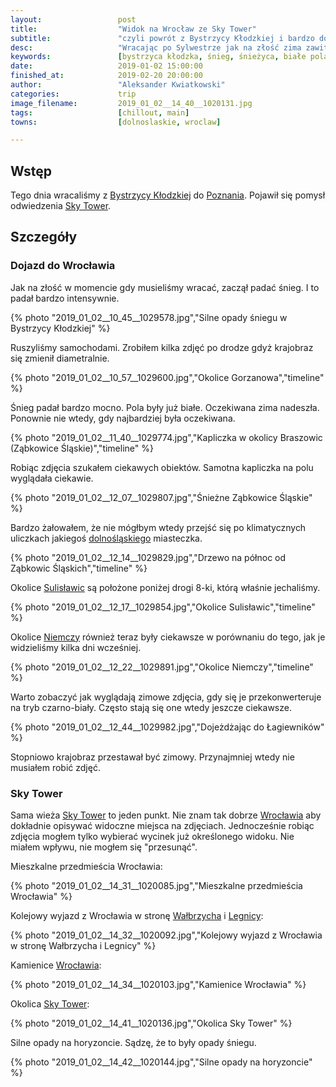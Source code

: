 ```yaml
---
layout:                 post
title:                  "Widok na Wrocław ze Sky Tower"
subtitle:               "czyli powrót z Bystrzycy Kłodzkiej i bardzo dobre miejsce widokowe we Wrocławiu"
desc:                   "Wracając po Sylwestrze jak na złość zima zawitała w okolicy Kłodzka. Śnieg zaczął padać intensywnie i po godzinie pola były już białe. Niestety musieliśmy wracać, jednak spróbowałem zrobić kilka zdjęć z okna samochodu."
keywords:               [bystrzyca kłodzka, śnieg, śnieżyca, białe pola, niemcza, kłodzko, droga nr 8]
date:                   2019-01-02 15:00:00
finished_at:            2019-02-20 20:00:00
author:                 "Aleksander Kwiatkowski"
categories:             trip
image_filename:         2019_01_02__14_40__1020131.jpg
tags:                   [chillout, main]
towns:                  [dolnoslaskie, wroclaw]

---
```


[wiki-sky-tower]: https://pl.wikipedia.org/wiki/Sky_Tower
[wiki-poznan]: https://pl.wikipedia.org/wiki/Pozna%C5%84
[wiki-dolnoslaskie]: https://pl.wikipedia.org/wiki/Wojew%C3%B3dztwo_dolno%C5%9Bl%C4%85skie
[wiki-sulislawice]: https://pl.wikipedia.org/wiki/Sulis%C5%82awice_(powiat_z%C4%85bkowicki)
[wiki-niemcza]: https://pl.wikipedia.org/wiki/Niemcza
[wiki-walbrzych]: https://pl.wikipedia.org/wiki/Wa%C5%82brzych
[wiki-legnica]: https://pl.wikipedia.org/wiki/Legnica
[wiki-wroclaw]: https://pl.wikipedia.org/wiki/Wroc%C5%82aw
[wiki-bystrzyca-klodzka]: https://pl.wikipedia.org/wiki/Bystrzyca_K%C5%82odzka

## Wstęp

Tego dnia wracaliśmy z [Bystrzycy Kłodzkiej][wiki-bystrzyca-klodzka]
do [Poznania][wiki-poznan]. Pojawił się pomysł
odwiedzenia [Sky Tower][wiki-sky-tower].

## Szczegóły

### Dojazd do Wrocławia

Jak na złość w momencie gdy musieliśmy wracać, zaczął padać śnieg. I to
padał bardzo intensywnie.

{% photo "2019_01_02__10_45__1029578.jpg","Silne opady śniegu w Bystrzycy Kłodzkiej" %}

Ruszyliśmy samochodami. Zrobiłem kilka zdjęć po drodze gdyż krajobraz się
zmienił diametralnie.

{% photo "2019_01_02__10_57__1029600.jpg","Okolice Gorzanowa","timeline" %}

Śnieg padał bardzo mocno. Pola były już białe. Oczekiwana zima nadeszła.
Ponownie nie wtedy, gdy najbardziej była oczekiwana.

{% photo "2019_01_02__11_40__1029774.jpg","Kapliczka w okolicy Braszowic (Ząbkowice Śląskie)","timeline" %}

Robiąc zdjęcia szukałem ciekawych obiektów. Samotna kapliczka na polu
wyglądała ciekawie.

{% photo "2019_01_02__12_07__1029807.jpg","Śnieżne Ząbkowice Śląskie" %}

Bardzo żałowałem, że nie mógłbym wtedy przejść się po klimatycznych uliczkach
jakiegoś [dolnośląskiego][wiki-dolnoslaskie] miasteczka.

{% photo "2019_01_02__12_14__1029829.jpg","Drzewo na północ od Ząbkowic Śląskich","timeline" %}

Okolice [Sulisławic][wiki-sulislawice] są położone poniżej drogi 8-ki,
którą właśnie jechaliśmy.

{% photo "2019_01_02__12_17__1029854.jpg","Okolice Sulisławic","timeline" %}

Okolice [Niemczy][wiki-niemcza] również teraz były ciekawsze w
porównaniu do tego, jak je widzieliśmy kilka dni wcześniej.

{% photo "2019_01_02__12_22__1029891.jpg","Okolice Niemczy","timeline" %}

Warto zobaczyć jak wyglądają zimowe zdjęcia, gdy się je przekonwerteruje
na tryb czarno-biały. Często stają się one wtedy jeszcze ciekawsze.

{% photo "2019_01_02__12_44__1029982.jpg","Dojeżdżając do Łagiewników" %}

Stopniowo krajobraz przestawał być zimowy. Przynajmniej wtedy nie musiałem
robić zdjęć.

### Sky Tower

Sama wieża [Sky Tower][wiki-sky-tower] to jeden punkt. Nie znam tak dobrze
[Wrocławia][wiki-wroclaw] aby dokładnie opisywać widoczne miejsca na zdjęciach.
Jednocześnie robiąc zdjęcia mogłem tylko wybierać wycinek już
określonego widoku. Nie miałem wpływu, nie mogłem się "przesunąć".

Mieszkalne przedmieścia Wrocławia:

{% photo "2019_01_02__14_31__1020085.jpg","Mieszkalne przedmieścia Wrocławia" %}

Kolejowy wyjazd z Wrocławia w stronę [Wałbrzycha][wiki-walbrzych] i
[Legnicy][wiki-legnica]:

{% photo "2019_01_02__14_32__1020092.jpg","Kolejowy wyjazd z Wrocławia w stronę Wałbrzycha i Legnicy" %}

Kamienice [Wrocławia][wiki-wroclaw]:

{% photo "2019_01_02__14_34__1020103.jpg","Kamienice Wrocławia" %}

Okolica [Sky Tower][wiki-sky-tower]:

{% photo "2019_01_02__14_41__1020136.jpg","Okolica Sky Tower" %}

Silne opady na horyzoncie. Sądzę, że to były opady śniegu.

{% photo "2019_01_02__14_42__1020144.jpg","Silne opady na horyzoncie" %}
